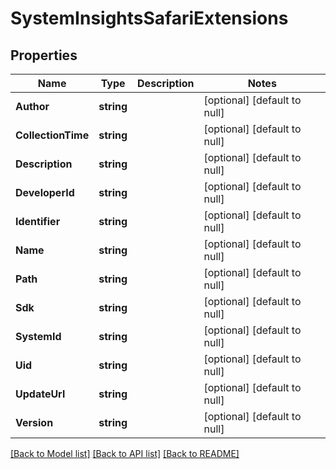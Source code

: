 # SystemInsightsSafariExtensions

## Properties
Name | Type | Description | Notes
------------ | ------------- | ------------- | -------------
**Author** | **string** |  | [optional] [default to null]
**CollectionTime** | **string** |  | [optional] [default to null]
**Description** | **string** |  | [optional] [default to null]
**DeveloperId** | **string** |  | [optional] [default to null]
**Identifier** | **string** |  | [optional] [default to null]
**Name** | **string** |  | [optional] [default to null]
**Path** | **string** |  | [optional] [default to null]
**Sdk** | **string** |  | [optional] [default to null]
**SystemId** | **string** |  | [optional] [default to null]
**Uid** | **string** |  | [optional] [default to null]
**UpdateUrl** | **string** |  | [optional] [default to null]
**Version** | **string** |  | [optional] [default to null]

[[Back to Model list]](../README.md#documentation-for-models) [[Back to API list]](../README.md#documentation-for-api-endpoints) [[Back to README]](../README.md)


